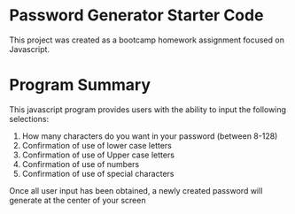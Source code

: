 # Password Generator Starter Code
This project was created as a bootcamp homework assignment focused on Javascript.

# Program Summary
This javascript program provides users with the ability to input the following selections:
1. How many characters do you want in your password (between 8-128)
2. Confirmation of use of lower case letters
3. Confirmation of use of Upper case letters
4. Confirmation of use of numbers
5. Confirmation of use of special characters

Once all user input has been obtained, a newly created password will generate at the center of your screen